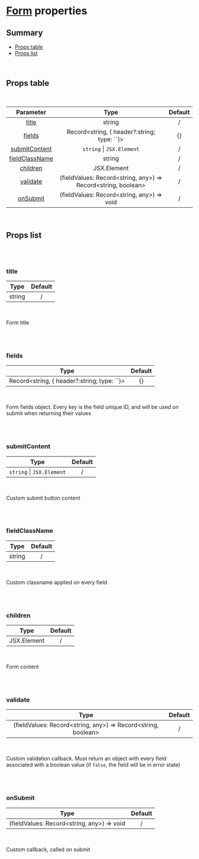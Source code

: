 # [Form](index.md) properties

## Summary

- [Props table](#props-table)
- [Props list](#props-list)

<br>

## Props table

<br>

<!-- prettier-ignore -->
| <div style='text-align:center;margin:auto;'>Parameter</div> | <div style='text-align:center;margin:auto;'>Type</div> | <div style='text-align:center;margin:auto;'>Default</div> |
| ----------------------------------------------------------- | --------------------------------------------------------- | ------------------------------------------------------------- |
| <div style='text-align:center;margin:auto;'>[title](#title)</div> | <div style='text-align:center;margin:auto;'>string</div> | <div style='text-align:center;margin:auto;'>/</div> |
| <div style='text-align:center;margin:auto;'>[fields](#fields)</div> | <div style='text-align:center;margin:auto;'>Record<string, { header?:string; type: ``}></div> | <div style='text-align:center;margin:auto;'>{}</div> |
| <div style='text-align:center;margin:auto;'>[submitContent](#submitcontent)</div> | <div style='text-align:center;margin:auto;'>`string` &#124; `JSX.Element`</div> | <div style='text-align:center;margin:auto;'>/</div> |
| <div style='text-align:center;margin:auto;'>[fieldClassName](#fieldclassname)</div> | <div style='text-align:center;margin:auto;'>string</div> | <div style='text-align:center;margin:auto;'>/</div> |
| <div style='text-align:center;margin:auto;'>[children](#children)</div> | <div style='text-align:center;margin:auto;'>JSX.Element</div> | <div style='text-align:center;margin:auto;'>/</div> |
| <div style='text-align:center;margin:auto;'>[validate](#validate)</div> | <div style='text-align:center;margin:auto;'>(fieldValues: Record<string, any>) => Record<string, boolean></div> | <div style='text-align:center;margin:auto;'>/</div> |
| <div style='text-align:center;margin:auto;'>[onSubmit](#onsubmit)</div> | <div style='text-align:center;margin:auto;'>(fieldValues: Record<string, any>) => void</div> | <div style='text-align:center;margin:auto;'>/</div> |

<br>

## Props list

<br>

<br>

### title

<!-- prettier-ignore -->
| <div style='text-align:center;margin:auto;'>Type</div> | <div style='text-align:center;margin:auto;'>Default</div> |
| ---------------------------------------------------------- | --------------------------------------------------------- |
| <div style='text-align:center;margin:auto;'>string</div> | <div style='text-align:center;margin:auto;'>/</div> |

<br>

Form title

<br>

<br>

### fields

<!-- prettier-ignore -->
| <div style='text-align:center;margin:auto;'>Type</div> | <div style='text-align:center;margin:auto;'>Default</div> |
| ---------------------------------------------------------- | --------------------------------------------------------- |
| <div style='text-align:center;margin:auto;'>Record<string, { header?:string; type: ``}></div> | <div style='text-align:center;margin:auto;'>{}</div> |

<br>

Form fields object. Every key is the field unique ID, and will be used on submit when returning their values

<br>

<br>

### submitContent

<!-- prettier-ignore -->
| <div style='text-align:center;margin:auto;'>Type</div> | <div style='text-align:center;margin:auto;'>Default</div> |
| ---------------------------------------------------------- | --------------------------------------------------------- |
| <div style='text-align:center;margin:auto;'>`string` &#124; `JSX.Element`</div> | <div style='text-align:center;margin:auto;'>/</div> |

<br>

Custom submit button content

<br>

<br>

### fieldClassName

<!-- prettier-ignore -->
| <div style='text-align:center;margin:auto;'>Type</div> | <div style='text-align:center;margin:auto;'>Default</div> |
| ---------------------------------------------------------- | --------------------------------------------------------- |
| <div style='text-align:center;margin:auto;'>string</div> | <div style='text-align:center;margin:auto;'>/</div> |

<br>

Custom classname applied on every field

<br>

<br>

### children

<!-- prettier-ignore -->
| <div style='text-align:center;margin:auto;'>Type</div> | <div style='text-align:center;margin:auto;'>Default</div> |
| ---------------------------------------------------------- | --------------------------------------------------------- |
| <div style='text-align:center;margin:auto;'>JSX.Element</div> | <div style='text-align:center;margin:auto;'>/</div> |

<br>

Form content

<br>

<br>

### validate

<!-- prettier-ignore -->
| <div style='text-align:center;margin:auto;'>Type</div> | <div style='text-align:center;margin:auto;'>Default</div> |
| ---------------------------------------------------------- | --------------------------------------------------------- |
| <div style='text-align:center;margin:auto;'>(fieldValues: Record<string, any>) => Record<string, boolean></div> | <div style='text-align:center;margin:auto;'>/</div> |

<br>

Custom validation callback. Must return an object with every field associated with a boolean value (if `false`, the field will be in error state)

<br>

<br>

### onSubmit

<!-- prettier-ignore -->
| <div style='text-align:center;margin:auto;'>Type</div> | <div style='text-align:center;margin:auto;'>Default</div> |
| ---------------------------------------------------------- | --------------------------------------------------------- |
| <div style='text-align:center;margin:auto;'>(fieldValues: Record<string, any>) => void</div> | <div style='text-align:center;margin:auto;'>/</div> |

<br>

Custom callback, called on submit

<br>
